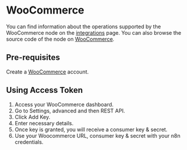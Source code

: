 # WooCommerce

You can find information about the operations supported by the WooCommerce node on the [integrations](https://n8n.io/integrations/n8n-nodes-base.wooCommerce) page. You can also browse the source code of the node on [WooCommerce](https://github.com/n8n-io/n8n/tree/master/packages/nodes-base/nodes/WooCommerce).


## Pre-requisites

Create a [WooCommerce](https://woocommerce.com/) account.

## Using Access Token

1. Access your WooCommerce dashboard.
2. Go to Settings, advanced and then REST API.
3. Click Add Key.
4. Enter necessary details.
5. Once key is granted, you will receive a consumer key & secret.
6. Use your Woocommerce URL, consumer key & secret with your n8n credentials.
